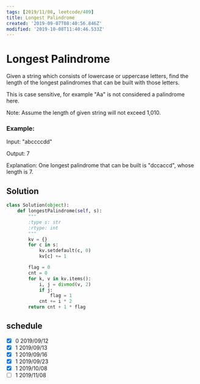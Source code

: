 ```yaml
---
tags: [2019/11/08, leetcode/409]
title: Longest Palindrome
created: '2019-09-07T08:40:56.846Z'
modified: '2019-10-08T11:40:46.533Z'
---
```


# Longest Palindrome

Given a string which consists of lowercase or uppercase letters, find the length of the longest palindromes that can be built with those letters.

This is case sensitive, for example "Aa" is not considered a palindrome here.

Note:
Assume the length of given string will not exceed 1,010.

### Example:

Input:
"abccccdd"

Output:
7

Explanation:
One longest palindrome that can be built is "dccaccd", whose length is 7.



## Solution

```python
class Solution(object):
    def longestPalindrome(self, s):
        """
        :type s: str
        :rtype: int
        """
        kv = {}
        for c in s:
            kv.setdefault(c, 0)
            kv[c] += 1

        flag = 0
        cnt = 0
        for k, v in kv.items():
            i, j = divmod(v, 2)
            if j:
                flag = 1
            cnt += i * 2
        return cnt + 1 * flag
```

## schedule

* [x] 0 2019/09/12
* [x] 1 2019/09/13
* [x] 1 2019/09/16
* [x] 1 2019/09/23
* [x] 1 2019/10/08
* [ ] 1 2019/11/08
